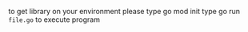 to get library on your environment please type go mod init
type go run `file.go` to execute program
